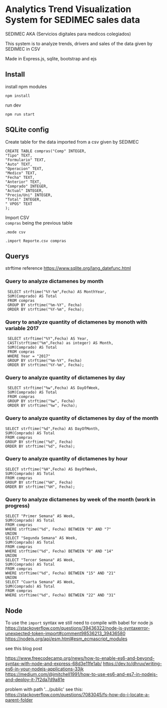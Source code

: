 # Analytics Trend Visualization System for SEDIMEC sales data
SEDIMEC AKA (Servicios digitales para medicos colegiados)

This system is to analyze trends, drivers and sales of the data given by SEDIMEC in CSV

Made in Express.js, sqlite, bootstrap and ejs

## Install
install npm modules
```
npm install
```
run dev
```
npm run start
```


## SQLite config
Create table for the data imported from a csv given by SEDIMEC

```
CREATE TABLE compras("Comp" INTEGER,
"Tipo" TEXT,
"Formulario" TEXT,
"Auto" TEXT,
"Operacion" TEXT,
"Medico" TEXT,
"Fecha" TEXT,
"Anterior" TEXT,
"Comprado" INTEGER,
"Actual" INTEGER,
"Precio/Uni" INTEGER,
"Total" INTEGER,
" VPOS" TEXT
);
```

Import CSV  
`compras` being the previous table

```
.mode csv
```
```
.import Reporte.csv compras
```

## Querys
strftime reference
https://www.sqlite.org/lang_datefunc.html

 ### Query to analyze dictamenes by month
 ```
  SELECT strftime("%Y-%m",Fecha) AS MonthYear,
  SUM(Comprado) AS Total
  FROM compras
  GROUP BY strftime("%m-%Y", Fecha) 
  ORDER BY strftime("%Y-%m", Fecha);
 ```
 ### Query to analyze quantity of dictamenes by monoth with variable 2017
 ```
  SELECT strftime("%Y",Fecha) AS Year,
  CAST(strftime("%m",Fecha) as integer) AS Month,
  SUM(Comprado) AS Total
  FROM compras
  WHERE Year = "2017"
  GROUP BY strftime("%m-%Y", Fecha) 
  ORDER BY strftime("%Y-%m", Fecha);
 ```

 ### Query to analyze quantity of dictamenes by day
 ```
  SELECT strftime("%w",Fecha) AS DayOfWeek,
  SUM(Comprado) AS Total
  FROM compras
  GROUP BY strftime("%w", Fecha) 
  ORDER BY strftime("%w", Fecha);
 ```

 ### Query to analyze quantity of dictamenes by day of the month
  ```
  SELECT strftime("%d",Fecha) AS DayOfMonth,
  SUM(Comprado) AS Total
  FROM compras
  GROUP BY strftime("%d", Fecha) 
  ORDER BY strftime("%d", Fecha);
 ```

 ### Query to analyze quantity of dictamenes by hour
  ```
  SELECT strftime("%H",Fecha) AS DayOfWeek,
  SUM(Comprado) AS Total
  FROM compras
  GROUP BY strftime("%H", Fecha) 
  ORDER BY strftime("%H", Fecha);
 ```

 ### Query to analyze dictamenes by week of the month (work in progress)

```
SELECT "Primer Semana" AS Week,
SUM(Comprado) AS Total
FROM compras
WHERE strftime("%d", Fecha) BETWEEN "0" AND "7"
UNION
SELECT "Segunda Semana" AS Week,
SUM(Comprado) AS Total
FROM compras
WHERE strftime("%d", Fecha) BETWEEN "8" AND "14"
UNION
SELECT "Tercer Semana" AS Week,
SUM(Comprado) AS Total
FROM compras
WHERE strftime("%d", Fecha) BETWEEN "15" AND "21"
UNION
SELECT "Cuarta Semana" AS Week,
SUM(Comprado) AS Total
FROM compras
WHERE strftime("%d", Fecha) BETWEEN "22" AND "31"
```
 ## Node
 To use the `import` syntax we still need to compile with babel for node js
 https://stackoverflow.com/questions/39436322/node-js-syntaxerror-unexpected-token-import#comment98536213_39436580
 https://nodejs.org/api/esm.html#esm_ecmascript_modules

 see this blog post
 
 https://www.freecodecamp.org/news/how-to-enable-es6-and-beyond-syntax-with-node-and-express-68d3e11fe1ab/ 
 https://dev.to/dhruv/writing-es6-in-your-nodejs-applications-33jk 
 https://medium.com/@jmitchell1991/how-to-use-es6-and-es7-in-nodejs-and-deploy-it-7f2da7d9a81e


 problem with path '.../public'
 see this: https://stackoverflow.com/questions/7083045/fs-how-do-i-locate-a-parent-folder